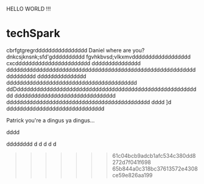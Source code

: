 
HELLO WORLD !!!

# techSpark
cbrfgtgregrdddddddddddddddd
Daniel where are you?dnkcsjknsnk;sfd'gdddddddddd
fgvhkbvsd;vlkxmvdddddddddddddddddd
cxcddddddddddddddddddddddd
ddddddddddddddd
ddddddddddddddddddddddddddddddddddddddddddddddddddddddddddddddddddd
ddddddddddddddd
dddddddddddddddddddddddddddddddddddddddd
ddDddddddddddddddddddddddddddddddddddddddddddddddddddddddddd
ddddddddddddddddddddddddddddddd
dddddddddddddddddddddddddddddddddddddddddddd
dddd
]d
dddddddddddddddddddddddddddddd

Patrick you're a dingus ya dingus...





























dddd

















































































































dddddddd
d
d
d
d
d
>>>>>>> 61c04bcb9adcb1afc534c380dd8272d7f041f698
>>>>>>> 65b844a0c318bc37613572e4308ce59e826aa199
